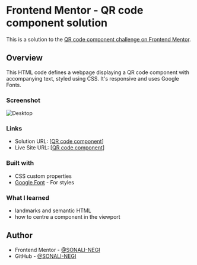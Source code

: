 # Frontend Mentor - QR code component solution

This is a solution to the [QR code component challenge on Frontend Mentor](https://www.frontendmentor.io/challenges/qr-code-component-iux_sIO_H). 


## Overview

This HTML code defines a webpage displaying a QR code component with accompanying text, styled using CSS. It's responsive and uses Google Fonts.

### Screenshot
![Desktop](/QR-code-component-solution/design/desktop-preview.jpg)

### Links

- Solution URL: [[QR code component](https://github.com/SONALI-NEGI/QR-code-component-solution.git)]
- Live Site URL: [[QR code component](https://sonali-negi.github.io/QR-code-component-solution/)]


### Built with

- CSS custom properties
- [Google Font](https://fonts.google.com/specimen/Outfit) - For styles


### What I learned
- landmarks and semantic HTML
- how to centre a component in the viewport


## Author
- Frontend Mentor - [@SONALI-NEGI](https://www.frontendmentor.io/profile/@SONALI-NEGI)
- GitHub - [@SONALI-NEGI](https://github.com/SONALI-NEGI)
